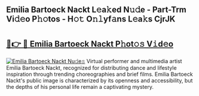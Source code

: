 ## Emilia Bartoeck Nackt L𝚎a𝚔ed N𝚞𝚍e - Part-Trm Vi𝚍𝚎o P𝚑𝚘tos - H𝚘𝚝 O𝚗𝚕yf𝚊ns L𝚎a𝚔s CjrJK

# <h2><a href="http://kf0eg2a.oniu.top/?m=Emilia+Bartoeck+Nackt">🔗👉 🔴 Emilia Bartoeck Nackt P𝚑ot𝚘𝚜 V𝚒d𝚎o</a></h2>

[![Emilia Bartoeck Nackt Nu𝚍e𝚜](https://i.imgur.com/0qMVB7G.gif)](http://kf0eg2a.oniu.top/?m=Emilia+Bartoeck+Nackt)
Virtual performer and multimedia artist Emilia Bartoeck Nackt, recognized for distributing dance and lifestyle inspiration through trending choreographies and brief films. Emilia Bartoeck Nackt's public image is characterized by its openness and accessibility, but the depths of his personal life remain a captivating mystery.  
